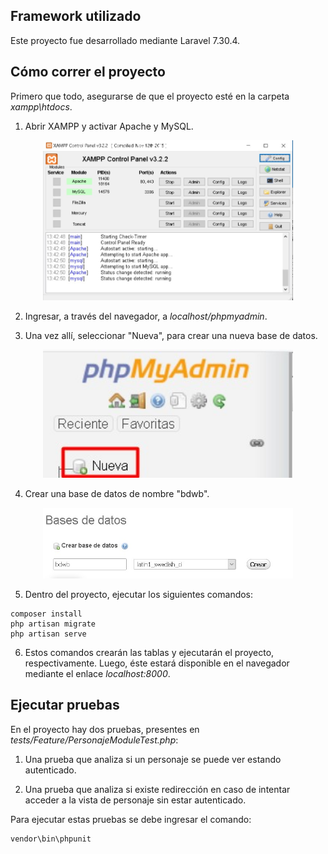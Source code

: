 ## Framework utilizado

Este proyecto fue desarrollado mediante Laravel 7.30.4.

## Cómo correr el proyecto

Primero que todo, asegurarse de que el proyecto esté en la carpeta *xampp\htdocs*.

1. Abrir XAMPP y activar Apache y MySQL.

<p align="center"><a target="_blank"><img src="img/xampp.jpg" width="400"></a></p>

2. Ingresar, a través del navegador, a *localhost/phpmyadmin*.

3. Una vez allí, seleccionar "Nueva", para crear una nueva base de datos.

<p align="center"><a target="_blank"><img src="img/phpmyadmin1.jpg" width="400"></a></p>

4. Crear una base de datos de nombre "bdwb".

<p align="center"><a target="_blank"><img src="img/phpmyadmin2.jpg" width="400"></a></p>

5. Dentro del proyecto, ejecutar los siguientes comandos:
```
composer install
php artisan migrate
php artisan serve
```
6. Estos comandos crearán las tablas y ejecutarán el proyecto, respectivamente. Luego, éste estará disponible en el navegador mediante el enlace *localhost:8000*.

## Ejecutar pruebas

En el proyecto hay dos pruebas, presentes en *tests/Feature/PersonajeModuleTest.php*:

1. Una prueba que analiza si un personaje se puede ver estando autenticado.

2. Una prueba que analiza si existe redirección en caso de intentar acceder a la vista de personaje sin estar autenticado.

Para ejecutar estas pruebas se debe ingresar el comando:
```
vendor\bin\phpunit
```
